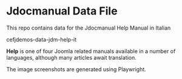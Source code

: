# Jdocmanual Data File

This repo contains data for the Jdocmanual Help Manual in Italian

cefjdemos-data-jdm-help-it

**Help** is one of four Joomla related manuals available in a number of
languages, although many articles await translation.

The image screenshots are generated using Playwright.
